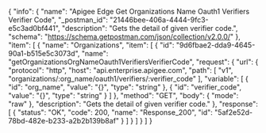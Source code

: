 {
  "info": {
    "name": "Apigee Edge Get Organizations Name Oauth1 Verifiers Verifier Code",
    "_postman_id": "21446bee-406a-4444-9fc3-e5c3ad0bf441",
    "description": "Gets the detail of given verifier code.",
    "schema": "https://schema.getpostman.com/json/collection/v2.0.0/"
  },
  "item": [
    {
      "name": "Organizations",
      "item": [
        {
          "id": "9d6fbae2-dda9-4645-90a1-b515e5c3073d",
          "name": "getOrganizationsOrgNameOauth1VerifiersVerifierCode",
          "request": {
            "url": {
              "protocol": "http",
              "host": "api.enterprise.apigee.com",
              "path": [
                "v1",
                "organizations/:org_name/oauth1/verifiers/:verifier_code"
              ],
              "variable": [
                {
                  "id": "org_name",
                  "value": "{}",
                  "type": "string"
                },
                {
                  "id": "verifier_code",
                  "value": "{}",
                  "type": "string"
                }
              ]
            },
            "method": "GET",
            "body": {
              "mode": "raw"
            },
            "description": "Gets the detail of given verifier code."
          },
          "response": [
            {
              "status": "OK",
              "code": 200,
              "name": "Response_200",
              "id": "5af2e52d-78bd-482e-b233-a2b2b139b8af"
            }
          ]
        }
      ]
    }
  ]
}